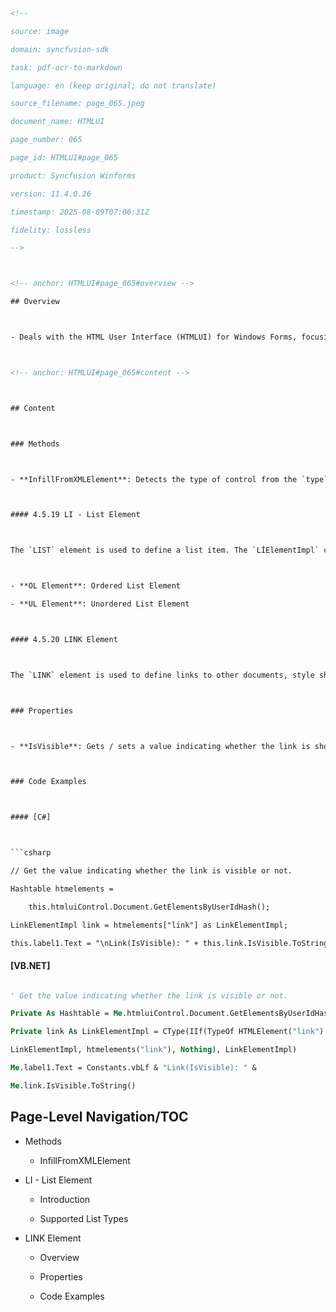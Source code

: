 ```html
<!--
source: image
domain: syncfusion-sdk
task: pdf-ocr-to-markdown
language: en (keep original; do not translate)
source_filename: page_065.jpeg
document_name: HTMLUI
page_number: 065
page_id: HTMLUI#page_065
product: Syncfusion Winforms
version: 11.4.0.26
timestamp: 2025-08-09T07:06:31Z
fidelity: lossless
-->

<!-- anchor: HTMLUI#page_065#overview -->
## Overview

- Deals with the HTML User Interface (HTMLUI) for Windows Forms, focusing on the `LİElementImpl`, `LinkElementImpl`, and related functionalities such as detecting control types and handling list elements.

<!-- anchor: HTMLUI#page_065#content -->

## Content

### Methods

- **InfillFromXMLElement**: Detects the type of control from the `type` attribute and creates that control.

#### 4.5.19 LI - List Element

The `LIST` element is used to define a list item. The `LİElementImpl` class is used to determine the properties and methods for this element. There are two types of lists that are supported by HTMLUI:

- **OL Element**: Ordered List Element
- **UL Element**: Unordered List Element

#### 4.5.20 LINK Element

The `LINK` element is used to define links to other documents, style sheets, and so on. The `LinkElementImpl` is used to determine the methods and properties for the link element.

### Properties

- **IsVisible**: Gets / sets a value indicating whether the link is shown / hidden

### Code Examples

#### [C#]

```csharp
// Get the value indicating whether the link is visible or not.
Hashtable htmelements =
    this.htmluiControl.Document.GetElementsByUserIdHash();
LinkElementImpl link = htmelements["link"] as LinkElementImpl;
this.label1.Text = "\nLink(IsVisible): " + this.link.IsVisible.ToString();
```

#### [VB.NET]

```vb
' Get the value indicating whether the link is visible or not.
Private As Hashtable = Me.htmluiControl.Document.GetElementsByUserIdHash()
Private link As LinkElementImpl = CType(IIf(TypeOf HTMLElement("link") Is
LinkElementImpl, htmelements("link"), Nothing), LinkElementImpl)
Me.label1.Text = Constants.vbLf & "Link(IsVisible): " &
Me.link.IsVisible.ToString()
```

<!-- anchor: HTMLUI#page_065#page-level-navigation -->

## Page-Level Navigation/TOC

- Methods
  - InfillFromXMLElement
- LI - List Element
  - Introduction
  - Supported List Types
- LINK Element
  - Overview
  - Properties
  - Code Examples

<!-- Tags and Keywords -->
<!-- tags: [innerHTML, list-elements, link-elements, htmlui, windows-forms, syncfusion] keywords: [list items, ordered list, unordered list, link visibility, html controls] -->
```
